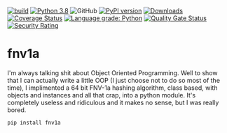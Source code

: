 [![build](https://github.com/plasticuproject/fnv1a/actions/workflows/tests.yml/badge.svg)](https://github.com/plasticuproject/fnv1a/actions/workflows/tests.yml)
[![Python 3.8](https://img.shields.io/badge/python-3.8+-blue.svg)](https://www.python.org/downloads/release/python-380/)
![GitHub](https://img.shields.io/github/license/plasticuproject/fnv1a)
[![PyPI version](https://badge.fury.io/py/fnv1a.svg)](https://badge.fury.io/py/fnv1a)
[![Downloads](https://pepy.tech/badge/fnv1a)](https://pepy.tech/project/fnv1a)
[![Coverage Status](https://coveralls.io/repos/github/plasticuproject/fnv1a/badge.svg?branch=master)](https://coveralls.io/github/plasticuproject/fnv1a?branch=master)
[![Language grade: Python](https://img.shields.io/lgtm/grade/python/g/plasticuproject/fnv1a.svg?logo=lgtm&logoWidth=18)](https://lgtm.com/projects/g/plasticuproject/fnv1a/context:python)
[![Quality Gate Status](https://sonarcloud.io/api/project_badges/measure?project=plasticuproject_fnv1a&metric=alert_status)](https://sonarcloud.io/dashboard?id=plasticuproject_fnv1a)
[![Security Rating](https://sonarcloud.io/api/project_badges/measure?project=plasticuproject_fnv1a&metric=security_rating)](https://sonarcloud.io/dashboard?id=plasticuproject_fnv1a)

# fnv1a

I'm always talking shit about Object Oriented Programming. Well to show that I can 
actually write a little OOP (I just choose not to do so most of the time), I 
implimented a 64 bit FNV-1a hashing algorithm, class based, with objects and instances 
and all that crap, into a python module. It's completely useless and ridiculous and 
it makes no sense, but I was really bored.

```pip install fnv1a```


